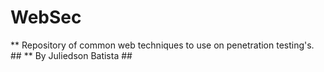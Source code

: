 # WebSec

** Repository of common web techniques to use on penetration testing's. ##
** By Juliedson Batista ##
